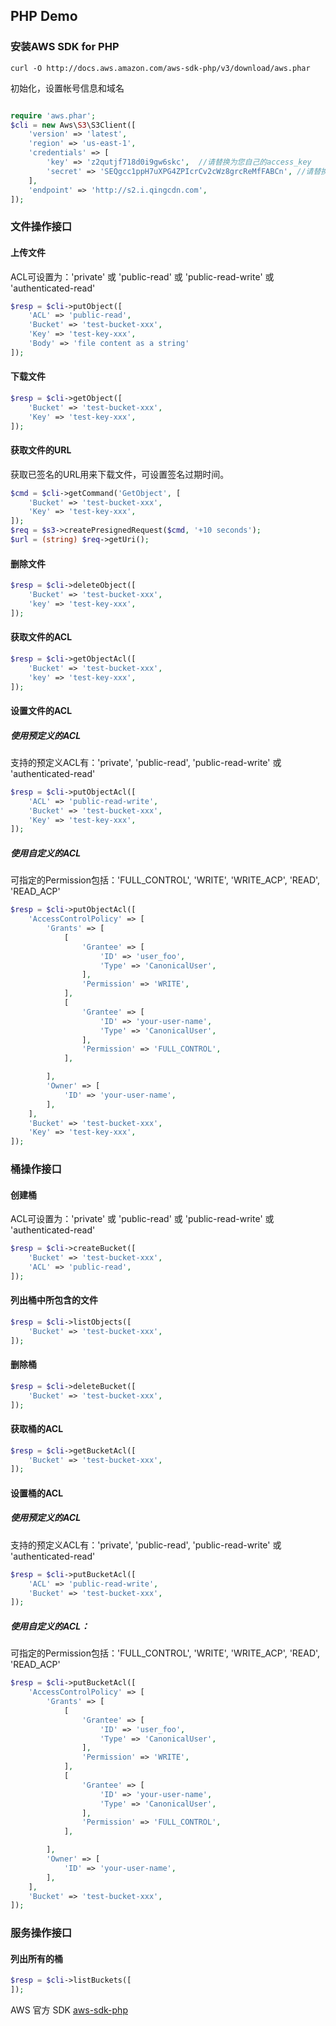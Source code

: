 ## PHP Demo

### 安装AWS SDK for PHP

```
curl -O http://docs.aws.amazon.com/aws-sdk-php/v3/download/aws.phar
```

初始化，设置帐号信息和域名

```php

require 'aws.phar';
$cli = new Aws\S3\S3Client([
    'version' => 'latest',
    'region' => 'us-east-1',
    'credentials' => [
        'key' => 'z2qutjf718d0i9gw6skc',  //请替换为您自己的access_key
        'secret' => 'SEQgcc1ppH7uXPG4ZPIcrCv2cWz8grcReMfFABCn', //请替换为您自己的secret_key
    ],
    'endpoint' => 'http://s2.i.qingcdn.com',
]);

```


### 文件操作接口

#### 上传文件

ACL可设置为：'private' 或 'public-read' 或 'public-read-write' 或 'authenticated-read'

```php
$resp = $cli->putObject([
    'ACL' => 'public-read',
    'Bucket' => 'test-bucket-xxx',
    'Key' => 'test-key-xxx',
    'Body' => 'file content as a string'
]);
```

#### 下载文件

```php
$resp = $cli->getObject([
    'Bucket' => 'test-bucket-xxx',
    'Key' => 'test-key-xxx',
]);
```

#### 获取文件的URL

获取已签名的URL用来下载文件，可设置签名过期时间。

```php
$cmd = $cli->getCommand('GetObject', [
    'Bucket' => 'test-bucket-xxx',
    'Key' => 'test-key-xxx',
]);
$req = $s3->createPresignedRequest($cmd, '+10 seconds');
$url = (string) $req->getUri();
```

#### 删除文件

```php
$resp = $cli->deleteObject([
    'Bucket' => 'test-bucket-xxx',
    'key' => 'test-key-xxx',
]);
```

#### 获取文件的ACL

```php
$resp = $cli->getObjectAcl([
    'Bucket' => 'test-bucket-xxx',
    'key' => 'test-key-xxx',
]);
```

#### 设置文件的ACL

##### 使用预定义的ACL

支持的预定义ACL有：'private', 'public-read', 'public-read-write' 或 'authenticated-read'

```php
$resp = $cli->putObjectAcl([
    'ACL' => 'public-read-write',
    'Bucket' => 'test-bucket-xxx',
    'Key' => 'test-key-xxx',
]);
```

##### 使用自定义的ACL

可指定的Permission包括：'FULL_CONTROL', 'WRITE', 'WRITE_ACP', 'READ', 'READ_ACP'

```php
$resp = $cli->putObjectAcl([
    'AccessControlPolicy' => [
        'Grants' => [
            [
                'Grantee' => [
                    'ID' => 'user_foo',
                    'Type' => 'CanonicalUser',
                ],
                'Permission' => 'WRITE',
            ],
            [
                'Grantee' => [
                    'ID' => 'your-user-name',
                    'Type' => 'CanonicalUser',
                ],
                'Permission' => 'FULL_CONTROL',
            ],

        ],
        'Owner' => [
            'ID' => 'your-user-name',
        ],
    ],
    'Bucket' => 'test-bucket-xxx',
    'Key' => 'test-key-xxx',
]);
```


### 桶操作接口

#### 创建桶

ACL可设置为：'private' 或 'public-read' 或 'public-read-write' 或 'authenticated-read'

```php
$resp = $cli->createBucket([
    'Bucket' => 'test-bucket-xxx',
    'ACL' => 'public-read',
]);
```

#### 列出桶中所包含的文件

```php
$resp = $cli->listObjects([
    'Bucket' => 'test-bucket-xxx',
]);
```

#### 删除桶

```php
$resp = $cli->deleteBucket([
    'Bucket' => 'test-bucket-xxx',
]);
```

#### 获取桶的ACL

```php
$resp = $cli->getBucketAcl([
    'Bucket' => 'test-bucket-xxx',
]);
```

#### 设置桶的ACL

##### 使用预定义的ACL

支持的预定义ACL有：'private', 'public-read', 'public-read-write' 或 'authenticated-read'

```php
$resp = $cli->putBucketAcl([
    'ACL' => 'public-read-write',
    'Bucket' => 'test-bucket-xxx',
]);
```

##### 使用自定义的ACL：

可指定的Permission包括：'FULL_CONTROL', 'WRITE', 'WRITE_ACP', 'READ', 'READ_ACP'

```php
$resp = $cli->putBucketAcl([
    'AccessControlPolicy' => [
        'Grants' => [
            [
                'Grantee' => [
                    'ID' => 'user_foo',
                    'Type' => 'CanonicalUser',
                ],
                'Permission' => 'WRITE',
            ],
            [
                'Grantee' => [
                    'ID' => 'your-user-name',
                    'Type' => 'CanonicalUser',
                ],
                'Permission' => 'FULL_CONTROL',
            ],

        ],
        'Owner' => [
            'ID' => 'your-user-name',
        ],
    ],
    'Bucket' => 'test-bucket-xxx',
]);
```


### 服务操作接口

#### 列出所有的桶

```php
$resp = $cli->listBuckets([
]);
```

AWS 官方 SDK [aws-sdk-php](https://aws.amazon.com/sdk-for-php/)
